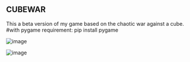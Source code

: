 ## CUBEWAR ## 
This a beta version of my game based on the chaotic war against a cube.
#with pygame
requirement: pip install pygame

![image](https://github.com/user-attachments/assets/58cb6d9e-7d63-4e03-b980-cbd0a8f7ee18)

![image](https://github.com/user-attachments/assets/c78adf11-4c6c-4f1f-8650-ebe5a1f97ec6)
